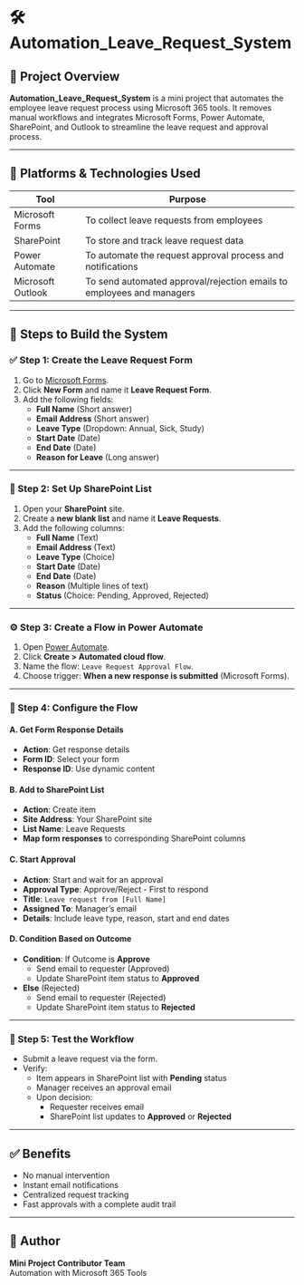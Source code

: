 # 🛠️ Automation_Leave_Request_System

## 📌 Project Overview

**Automation_Leave_Request_System** is a mini project that automates the employee leave request process using Microsoft 365 tools. It removes manual workflows and integrates Microsoft Forms, Power Automate, SharePoint, and Outlook to streamline the leave request and approval process.

---

## 🚀 Platforms & Technologies Used

| Tool              | Purpose                                                                 |
|-------------------|-------------------------------------------------------------------------|
| Microsoft Forms   | To collect leave requests from employees                                |
| SharePoint        | To store and track leave request data                                   |
| Power Automate    | To automate the request approval process and notifications              |
| Microsoft Outlook | To send automated approval/rejection emails to employees and managers   |

---

## 📝 Steps to Build the System

### ✅ Step 1: Create the Leave Request Form

1. Go to [Microsoft Forms](https://forms.microsoft.com).
2. Click **New Form** and name it **Leave Request Form**.
3. Add the following fields:
   - **Full Name** (Short answer)
   - **Email Address** (Short answer)
   - **Leave Type** (Dropdown: Annual, Sick, Study)
   - **Start Date** (Date)
   - **End Date** (Date)
   - **Reason for Leave** (Long answer)

---

### 📁 Step 2: Set Up SharePoint List

1. Open your **SharePoint** site.
2. Create a **new blank list** and name it **Leave Requests**.
3. Add the following columns:
   - **Full Name** (Text)
   - **Email Address** (Text)
   - **Leave Type** (Choice)
   - **Start Date** (Date)
   - **End Date** (Date)
   - **Reason** (Multiple lines of text)
   - **Status** (Choice: Pending, Approved, Rejected)

---

### ⚙️ Step 3: Create a Flow in Power Automate

1. Open [Power Automate](https://flow.microsoft.com).
2. Click **Create > Automated cloud flow**.
3. Name the flow: `Leave Request Approval Flow`.
4. Choose trigger: **When a new response is submitted** (Microsoft Forms).

---

### 🔧 Step 4: Configure the Flow

#### A. Get Form Response Details
- **Action**: Get response details
- **Form ID**: Select your form
- **Response ID**: Use dynamic content

#### B. Add to SharePoint List
- **Action**: Create item
- **Site Address**: Your SharePoint site
- **List Name**: Leave Requests
- **Map form responses** to corresponding SharePoint columns

#### C. Start Approval
- **Action**: Start and wait for an approval
- **Approval Type**: Approve/Reject - First to respond
- **Title**: `Leave request from [Full Name]`
- **Assigned To**: Manager’s email
- **Details**: Include leave type, reason, start and end dates

#### D. Condition Based on Outcome
- **Condition**: If Outcome is **Approve**
  - Send email to requester (Approved)
  - Update SharePoint item status to **Approved**
- **Else** (Rejected)
  - Send email to requester (Rejected)
  - Update SharePoint item status to **Rejected**

---

### 🧪 Step 5: Test the Workflow

- Submit a leave request via the form.
- Verify:
  - Item appears in SharePoint list with **Pending** status
  - Manager receives an approval email
  - Upon decision:
    - Requester receives email
    - SharePoint list updates to **Approved** or **Rejected**

---

## ✅ Benefits

- No manual intervention
- Instant email notifications
- Centralized request tracking
- Fast approvals with a complete audit trail

---

## 📌 Author

**Mini Project Contributor Team**  
Automation with Microsoft 365 Tools
